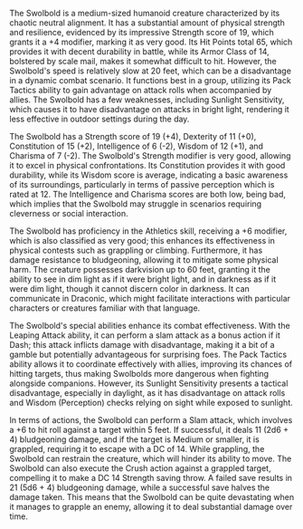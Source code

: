 The Swolbold is a medium-sized humanoid creature characterized by its chaotic neutral alignment. It has a substantial amount of physical strength and resilience, evidenced by its impressive Strength score of 19, which grants it a +4 modifier, marking it as very good. Its Hit Points total 65, which provides it with decent durability in battle, while its Armor Class of 14, bolstered by scale mail, makes it somewhat difficult to hit. However, the Swolbold's speed is relatively slow at 20 feet, which can be a disadvantage in a dynamic combat scenario. It functions best in a group, utilizing its Pack Tactics ability to gain advantage on attack rolls when accompanied by allies. The Swolbold has a few weaknesses, including Sunlight Sensitivity, which causes it to have disadvantage on attacks in bright light, rendering it less effective in outdoor settings during the day.

The Swolbold has a Strength score of 19 (+4), Dexterity of 11 (+0), Constitution of 15 (+2), Intelligence of 6 (-2), Wisdom of 12 (+1), and Charisma of 7 (-2). The Swolbold's Strength modifier is very good, allowing it to excel in physical confrontations. Its Constitution provides it with good durability, while its Wisdom score is average, indicating a basic awareness of its surroundings, particularly in terms of passive perception which is rated at 12. The Intelligence and Charisma scores are both low, being bad, which implies that the Swolbold may struggle in scenarios requiring cleverness or social interaction. 

The Swolbold has proficiency in the Athletics skill, receiving a +6 modifier, which is also classified as very good; this enhances its effectiveness in physical contests such as grappling or climbing. Furthermore, it has damage resistance to bludgeoning, allowing it to mitigate some physical harm. The creature possesses darkvision up to 60 feet, granting it the ability to see in dim light as if it were bright light, and in darkness as if it were dim light, though it cannot discern color in darkness. It can communicate in Draconic, which might facilitate interactions with particular characters or creatures familiar with that language.

The Swolbold's special abilities enhance its combat effectiveness. With the Leaping Attack ability, it can perform a slam attack as a bonus action if it Dash; this attack inflicts damage with disadvantage, making it a bit of a gamble but potentially advantageous for surprising foes. The Pack Tactics ability allows it to coordinate effectively with allies, improving its chances of hitting targets, thus making Swolbolds more dangerous when fighting alongside companions. However, its Sunlight Sensitivity presents a tactical disadvantage, especially in daylight, as it has disadvantage on attack rolls and Wisdom (Perception) checks relying on sight while exposed to sunlight.

In terms of actions, the Swolbold can perform a Slam attack, which involves a +6 to hit roll against a target within 5 feet. If successful, it deals 11 (2d6 + 4) bludgeoning damage, and if the target is Medium or smaller, it is grappled, requiring it to escape with a DC of 14. While grappling, the Swolbold can restrain the creature, which will hinder its ability to move. The Swolbold can also execute the Crush action against a grappled target, compelling it to make a DC 14 Strength saving throw. A failed save results in 21 (5d6 + 4) bludgeoning damage, while a successful save halves the damage taken. This means that the Swolbold can be quite devastating when it manages to grapple an enemy, allowing it to deal substantial damage over time.